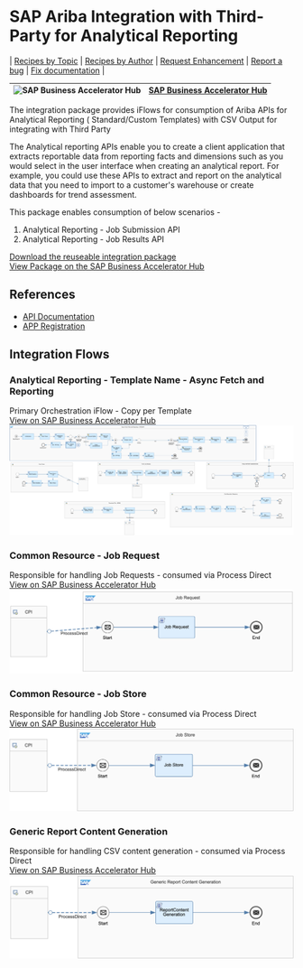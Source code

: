 # SAP Ariba Integration with Third-Party for Analytical Reporting

\| [Recipes by Topic](../../readme.md ) \| [Recipes by Author](../../author.md ) \| [Request Enhancement](https://github.com/SAP-samples/cloud-integration-flow/issues/new?assignees=&labels=Recipe%20Fix,enhancement&template=recipe-request.md&title=ImproveSAP%20Ariba%20Integration%20with%20Third-Party%20for%20Analytical%20Reporting ) \| [Report a bug](https://github.com/SAP-samples/cloud-integration-flow/issues/new?assignees=&labels=Recipe%20Fix,bug&template=bug_report.md&title=Issue%20withSAP%20Ariba%20Integration%20with%20Third-Party%20for%20Analytical%20Reporting ) \| [Fix documentation](https://github.com/SAP-samples/cloud-integration-flow/issues/new?assignees=&labels=Recipe%20Fix,documentation&template=bug_report.md&title=Docu%20fixSAP%20Ariba%20Integration%20with%20Third-Party%20for%20Analytical%20Reporting ) \|

![SAP Business Accelerator Hub](https://github.com/SAPAPIBusinessHub.png?size=50 ) | [SAP Business Accelerator Hub](https://api.sap.com/allcommunity) |
----|----|

The integration package provides iFlows for consumption of Ariba APIs for Analytical Reporting ( Standard/Custom Templates) with CSV Output for integrating with Third Party

The Analytical reporting APIs enable you to create a client application that extracts reportable data from reporting facts and dimensions such as you would select in the user interface when creating an analytical report. For example, you could use these APIs to extract and report on the analytical data that you need to import to a customer's warehouse or create dashboards for trend assessment.

This package enables consumption of below scenarios -

1. Analytical Reporting - Job Submission API
2. Analytical Reporting - Job Results API

[Download the reuseable integration package](IntegrationwithThird-PartyforAnalyticalReporting.zip)\
[View Package on the SAP Business Accelerator Hub](https://api.sap.com/package/SAPAribaAnalyticalReportingIntegrationwithThirdParty/overview)


## References
* [API Documentation](https://api.sap.com/package/SAPAribaOpenAPIs?section=Artifacts)
* [APP Registration](https://developer.ariba.com/api/manage/apps)

## Integration Flows

### Analytical Reporting - Template Name - Async Fetch and Reporting
Primary Orchestration iFlow - Copy per Template\
[View on SAP Business Accelerator Hub](https://api.sap.com/integrationflow/Analytical_Reporting_-_Template_Name_-_Async_Fetch_and_Reporting)
![Async Fetch and Reporting](async-fetch-and-reporting.png)

### Common Resource - Job Request
Responsible for handling Job Requests - consumed via Process Direct\
[View on SAP Business Accelerator Hub](https://api.sap.com/integrationflow/Common_Resource_-_Job_Request)
![Common Resource - Job Request](common-resource-job-request.png)

### Common Resource - Job Store
Responsible for handling Job Store - consumed via Process Direct\
[View on SAP Business Accelerator Hub](https://api.sap.com/integrationflow/Common_Resource_-_Job_Store)
![Common Resource - Job Store](common-resource-job-store.png)

### Generic Report Content Generation
Responsible for handling CSV content generation - consumed via Process Direct\
[View on SAP Business Accelerator Hub](https://api.sap.com/integrationflow/Generic_Report_Content_Generation)
![Generic Report Content Generation](generic-report-content-generation.png)
